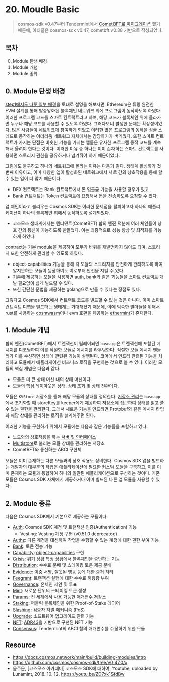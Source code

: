 # 20. Moudle Basic
> cosmos-sdk v0.47부터 Tendermint에서 [CometBFT로 마이그레이션](https://github.com/cosmos/cosmos-sdk/issues/14870) 했기 때문에, 아티클은 cosmos-sdk v0.47, cometbft v0.38 기반으로 작성되었다. 

## 목차
0. Module 탄생 배경
1. Module 개념 
2. Module 종류

## 0. Module 탄생 배경 
[step1에서도 다룬 일부 배경](./01_empathize_with_app_specific_chain.md)을 토대로 설명을 해보자면, Ethereum은 튜링 완전한 EVM 설계를 통해 탈중앙화된 블록체인 네트워크 위에 프로그램이 동작하도록 하였다. 이러한 프로그램 코드를 스마트 컨트랙트라고 하며, 해당 코드가 블록체인 위에 올라가면 누구나 해당 코드를 사용할 수 있도록 하였다. 그러다보니 발생한 문제는 확장성이었다. 많은 사람들이 네트워크에 참여하게 되었고 이러한 많은 프로그램의 동작을 싱글 스레드로 동작하는 이더리움 네트워크 자체에서는 감당하기가 버거웠다. 또한 스마트 컨트랙트가 가지는 단점은 비슷한 기능을 가지는 앱들은 유사한 프로그램 동작 코드를 계속해서 올려야 한다는 것이다. 이러한 이유 중 하나는 이미 존재하는 스마트 컨트랙트를 사용하면 스토리지 권한을 공유하거나 넘겨줘야 하기 때문이었다.  

그럼에도 불구하고 하나의 네트워크에 몰리는 이유는 다음과 같다. 생태계 활성화가 첫 번째 이유이고, 이미 다양한 앱이 활성화된 네트워크에서 서로 간의 상호작용을 통해 할 수 있는 일이 더 많기 때문이다.
- DEX 컨트랙트는 Bank 컨트랙트에서 돈 입출금 기능을 사용할 경우가 있고
- Bank 컨트랙트는 Token 컨트랙트에 요청해서 돈을 전송하도록 요청할 수 있다.


앱 체인이라고 불리우는 Cosmos SDK는 이러한 문제점을 탈피하고자 하나의 애플리케이션이 하나의 블록체인 위에서 동작하도록 설계되었다. 
- 코스모스 생태계에서는 텐더민트(CometBFT) 합의 엔진 덕분에 여러 체인들이 상호 간의 통신이 가능하도록 만들었다. 이는 최종적으로 성능 향상 및 최적화를 가능하게 하였다.

contract는 기본 module을 제공하여 모두가 바퀴를 재발명하지 않아도 되며, 스토리지 또한 안전하게 관리할 수 있도록 하였다. 
- object-capabilities 기능을 통해 각 모듈의 스토리지를 안전하게 관리하도록 하여 알지못하는 모듈이 등장하여도 이로부터 안전을 지킬 수 있다. 
- 기존에 제공하는 모듈을 사용하면 auth, bank와 같은 기능들을 스마트 컨트랙트 개발 필요없이 쉽게 빌드할 수 있다. 
- 또한 간단한 문법을 제공하는 golang으로 만들 수 있다는 장점도 있다. 


그렇다고 Cosmos SDK에서 컨트랙트 코드를 빌드할 수 없는 것은 아니다. 이미 스마트 컨트랙트 디앱을 빌드하는 생태계는 거대해졌기 때문에, 이에 익숙한 빌더들을 위해서 rust를 사용하는 [cosmwasm](https://cosmwasm.com/)이나 evm 호환을 제공하는 [ethermint](https://docs.ethermint.zone/)가 존재한다. 

## 1. Module 개념
합의 엔진(CometBFT)에서 트랜잭션이 릴레이되면 `baseapp`은 트랜잭션에 포함된 메시지를 디코딩하여 이를 적절한 모듈로 메시지를 라우팅한다. 적절한 모듈 메시지 핸들러가 이를 수신하면 상태에 관련된 기능이 실행된다. 코어에서 인프라 관련된 기능을 처리하고 모듈에서 애플리케이션 비즈니스 로직을 구현하는 것으로 볼 수 있다. 이러한 모듈의 핵심 개념은 다음과 같다: 
- 모듈은 더 큰 상태 머신 내의 상태 머신이다. 
- 모듈의 핵심 레이아웃은 상태, 상태 조회 및 상태 전환이다. 

모듈은 `KVStore` 저장소를 통해 해당 모듈의 상태를 정의한다. [저장소 관리](./13_store_and_keepers.md#cosmos-sdk의-store-관리)는 `baseapp`에서 초기화할 때 storeKey를 keeper에게 제공하여 저장소에 접근하여 상태를 읽고 쓸 수 있는 권한을 관리한다. 그래서 새로운 기능을 만드려면 Protobuf와 같은 메시지 타입과 해당 상태를 관리하는 로직을 설계해주면 된다. 

이러한 기능을 구현하기 위해서 모듈에는 다음과 같은 기능들을 포함하고 있다:
- 노드와의 상호작용을 하는 [서버 및 인터페이스](./16_grpc_and_rest_and_cometbft_rpc.md)
- [Multistore](./13_store_and_keepers.md#3-multistore)로 불리는 모듈 상태를 관리하는 저장소
- CometBFT와 통신하는 ABCI 구현체 

모듈은 이미 존재하는 다른 모듈과의 상호 작용도 정의한다. Cosmos SDK 앱을 빌드하는 개발자의 대부분의 작업은 애플리케이션에 필요한 커스텀 모듈을 구축하고, 이를 이미 존재하는 모듈과 통합하여 하나의 일관된 애플리케이션으로 구성하는 것이다. 기존 모듈은 Cosmos SDK 자체에서 제공하거나 이미 빌드된 다른 앱 모듈을 사용할 수 있다. 

## 2. Module 종류 
다음은 Cosmos SDK에서 기본으로 제공하는 모듈이다:
- [Auth](https://github.com/cosmos/cosmos-sdk/blob/v0.47.0/x/auth/README.md): Cosmos SDK 계정 및 트랜잭션 인증(Authentication) 기능 
    - Vesting: Vesting 계정 구현 (v0.51.0 deprecated)
- [Authz](https://github.com/cosmos/cosmos-sdk/blob/v0.47.0/x/authz/README.md):  다른 계정을 대신하여 작업을 수행할 수 있는 계정에 대한 권한 부여 기능 
- [Bank](https://github.com/cosmos/cosmos-sdk/blob/v0.47.0/x/bank/README.md): 토큰 전송 기능
- [Capability](https://github.com/cosmos/cosmos-sdk/blob/v0.47.0/x/capability/README.md): [object-capabilities](./13_store_and_keepers.md#object-capabilities-모델) 구현
- [Crisis](https://github.com/cosmos/cosmos-sdk/blob/v0.47.0/x/crisis/README.md): 위기 상황 특정 상황에서 블록체인을 중단하는 기능 
- [Distribution](https://github.com/cosmos/cosmos-sdk/blob/v0.47.0/x/distribution/README.md): 수수료 분배 및 스테이킹 토큰 제공 분배
- [Evidence](https://github.com/cosmos/cosmos-sdk/blob/v0.47.0/x/evidence/README.md): 이중 서명, 잘못된 행동 등에 대한 증거 처리
- [Feegrant](https://github.com/cosmos/cosmos-sdk/blob/v0.47.0/x/feegrant/README.md): 트랜잭션 실행에 대한 수수료 허용량 부여
- [Governance](https://github.com/cosmos/cosmos-sdk/blob/v0.47.0/x/gov/README.md): 온체인 제안 및 투표
- [Mint](https://github.com/cosmos/cosmos-sdk/blob/v0.47.0/x/mint/README.md): 새로운 단위의 스테이킹 토큰 생성
- [Params](https://github.com/cosmos/cosmos-sdk/blob/v0.47.0/x/params/README.md): 전 세계에서 사용 가능한 매개변수 저장소
- [Staking](https://github.com/cosmos/cosmos-sdk/blob/v0.47.0/x/staking/README.md): 퍼블릭 블록체인을 위한 Proof-of-Stake 레이어
- [Slashing](https://github.com/cosmos/cosmos-sdk/blob/v0.47.0/x/slashing/README.md): 검증자 처벌 메커니즘 (PoS)
- [Upgrade](https://github.com/cosmos/cosmos-sdk/blob/v0.47.0/x/upgrade/README.md): 소프트웨어 업그레이드 관련 기능 
- [NFT](https://github.com/cosmos/cosmos-sdk/blob/v0.47.0/x/nft/README.md): [ADR43](https://docs.cosmos.network/main/architecture/adr-043-nft-module.html)을 기반으로 구현된 NFT 기능
- [Consensus](https://github.com/cosmos/cosmos-sdk/blob/v0.47.0/x/consensus/README.md): Tendermint의 ABCI 합의 매개변수를 수정하기 위한 모듈


## Resource
- https://docs.cosmos.network/main/build/building-modules/intro
- https://github.com/cosmos/cosmos-sdk/tree/v0.47.0/x
- 윤주운, [코스모스 아카데미] 코스모스 SDK에 대하여, Youtube, uploaded by Lunamint, 2018. 10. 12, https://youtu.be/ZD7xk1SfdBw
